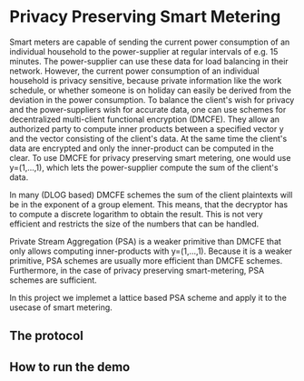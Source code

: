 # Privacy Preserving Smart Metering
Smart meters are capable of sending the current power consumption of an individual household to the power-supplier at regular intervals of e.g. 15 minutes. The power-supplier can use these data for load balancing in their network. However, the current power consumption of an individual household is privacy sensitive, because private information like the work schedule, or whether someone is on holiday can easily be derived from the deviation in the power consumption. To balance the client's wish for privacy and the power-suppliers wish for accurate data, one can use schemes for decentralized multi-client functional encryption (DMCFE). They allow an authorized party to compute inner products between a specified vector y and the vector consisting of the client's data. At the same time the client's data are encrypted and only the inner-product can be computed in the clear. To use DMCFE for privacy preserving smart metering, one would use y=(1,...,1), which lets the power-supplier compute the sum of the client's data.

In many (DLOG based) DMCFE schemes the sum of the client plaintexts will be in the exponent of a group element. This means, that the decryptor has to compute a discrete logarithm to obtain the result. This is not very efficient and restricts the size of the numbers that can be handled.

Private Stream Aggregation (PSA) is a weaker primitive than DMCFE that only allows computing inner-products with y=(1,...,1). Because it is a weaker primitive, PSA schemes are usually more efficient than DMCFE schemes. Furthermore, in the case of privacy preserving smart-metering, PSA schemes are sufficient.

In this project we implemet a lattice based PSA scheme and apply it to the usecase of smart metering.

## The protocol

## How to run the demo
